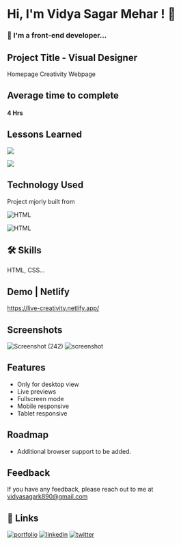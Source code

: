 
# Hi, I'm Vidya Sagar Mehar ! 👋


### 🚀 I'm a front-end developer...



## Project Title - Visual Designer

Homepage Creativity Webpage

## Average time to complete
#### 4 Hrs


## Lessons Learned

![](https://img.shields.io/badge/CSS-FLEXBOX-red)

![](https://img.shields.io/badge/CSS-GRID-pink)

## Technology Used

Project mjorly built from

![HTML](https://img.shields.io/badge/FirstTech-HTML-orange)

![HTML](https://img.shields.io/badge/SecondTech-CSS-blue)

## 🛠 Skills
HTML, CSS...

## Demo | Netlify
https://live-creativity.netlify.app/


## Screenshots
![Screenshot (242)](https://user-images.githubusercontent.com/92782806/184551151-70ca356c-9aa9-4ad5-a5c5-a3a788885422.png)
![screenshot](https://user-images.githubusercontent.com/92782806/184551193-b3631577-c877-47b8-b964-b66da24e54c8.png)




## Features

- Only for desktop view
- Live previews
- Fullscreen mode
- Mobile responsive
- Tablet responsive


## Roadmap

- Additional browser support to be added.


## Feedback

If you have any feedback, please reach out to me at vidyasagark890@gmail.com


## 🔗 Links
[![portfolio](https://img.shields.io/badge/my_portfolio-000?style=for-the-badge&logo=ko-fi&logoColor=white)](https://vidya-sagar-portfolio.netlify.app/)
[![linkedin](https://img.shields.io/badge/linkedin-0A66C2?style=for-the-badge&logo=linkedin&logoColor=white)](https://www.linkedin.com/)
[![twitter](https://img.shields.io/badge/twitter-1DA1F2?style=for-the-badge&logo=twitter&logoColor=white)](https://twitter.com/Cherry_Reyans)

